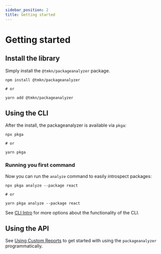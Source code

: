 ```yaml
---
sidebar_position: 2
title: Getting started
---
```


# Getting started

## Install the library

Simply install the `@tmkn/packageanalyzer` package.

```shell
npm install @tmkn/packageanalyzer

# or

yarn add @tmkn/packageanalyzer
```

## Using the CLI

After the install, the packageanalyzer is available via `pkga`:

```shell
npx pkga

# or

yarn pkga
```

### Running you first command

Now you can run the `analyze` command to easily introspect packages:

```shell
npx pkga analyze --package react

# or

yarn pkga analyze --package react
```

See [CLI Intro](./cli/index.md) for more options about the functionality of the CLI.

## Using the API

See [Using Custom Reports](./guides/custom_reports.md) to get started with using the `packageanalyzer` programmatically.
